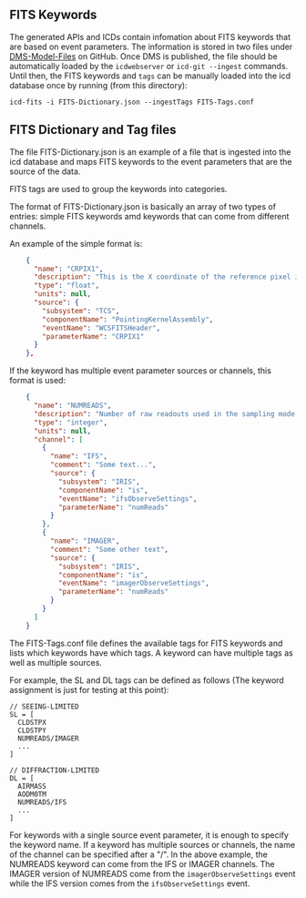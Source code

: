 FITS Keywords
-------------

The generated APIs and ICDs contain infomation about FITS keywords that are based on event parameters.
The information is stored in two files under [DMS-Model-Files](https://github.com/tmt-icd/DMS-Model-Files/tree/master/FITS-Dictionary)
on GitHub. Once DMS is published, the file should be automatically loaded by the `icdwebserver` or `icd-git --ingest` commands.
Until then, the FITS keywords and `tags` can be manually loaded into the icd database once by running (from this directory):

```
icd-fits -i FITS-Dictionary.json --ingestTags FITS-Tags.conf
```


FITS Dictionary and Tag files
-------------------------------

The file FITS-Dictionary.json is an example of a file that is ingested into the icd database
and maps FITS keywords to the event parameters that are the source of the data.

FITS tags are used to group the keywords into categories.

The format of FITS-Dictionary.json is basically an array of two types of entries: simple FITS keywords
amd keywords that can come from different channels.

An example of the simple format is:

```json
    {
      "name": "CRPIX1",
      "description": "This is the X coordinate of the reference pixel in the image",
      "type": "float",
      "units": null,
      "source": {
        "subsystem": "TCS",
        "componentName": "PointingKernelAssembly",
        "eventName": "WCSFITSHeader",
        "parameterName": "CRPIX1"
      }
    },
```

If the keyword has multiple event parameter sources or channels, this format is used:

```json
    {
      "name": "NUMREADS",
      "description": "Number of raw readouts used in the sampling mode per ramp. This is the number of raw readouts that are added together before being used in the sampling mode to create a single frame. This number is only used in sample modes of MDS and UTR.",
      "type": "integer",
      "units": null,
      "channel": [
        {
          "name": "IFS",
          "comment": "Some text...",
          "source": {
            "subsystem": "IRIS",
            "componentName": "is",
            "eventName": "ifsObserveSettings",
            "parameterName": "numReads"
          }
        },
        {
          "name": "IMAGER",
          "comment": "Some other text",
          "source": {
            "subsystem": "IRIS",
            "componentName": "is",
            "eventName": "imagerObserveSettings",
            "parameterName": "numReads"
          }
        }
      ]
    }
```

The FITS-Tags.conf file defines the available tags for FITS keywords and lists which keywords have which tags.
A keyword can have multiple tags as well as multiple sources.

For example, the SL and DL tags can be defined as follows (The keyword assignment is just for testing at this point):

```
// SEEING-LIMITED
SL = [
  CLDSTPX
  CLDSTPY
  NUMREADS/IMAGER
  ...
]

// DIFFRACTION-LIMITED
DL = [
  AIRMASS
  AODM0TM
  NUMREADS/IFS
  ...
]
```

For keywords with a single source event parameter, it is enough to specify the keyword name.
If a keyword has multiple sources or channels, the name of the channel can be specified after a "/".
In the above example, the NUMREADS keyword can come from the IFS or IMAGER channels.
The IMAGER version of NUMREADS come from the `imagerObserveSettings` event while the 
IFS version comes from the `ifsObserveSettings` event.
